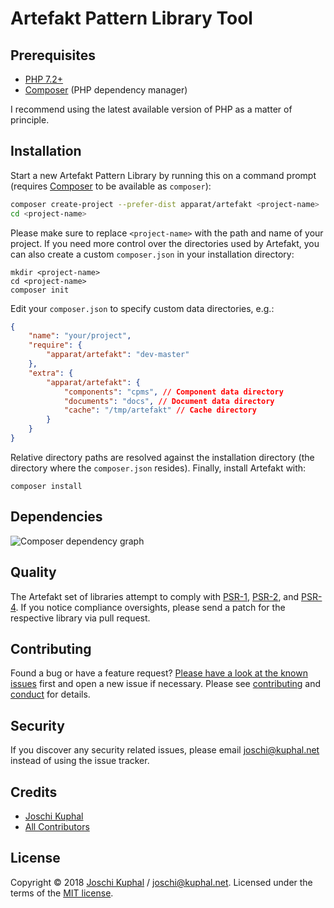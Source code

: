 # Artefakt Pattern Library Tool

## Prerequisites

* [PHP 7.2+](https://php.net)
* [Composer](http://getcomposer.org/) (PHP dependency manager)

I recommend using the latest available version of PHP as a matter of principle.

## Installation

Start a new Artefakt Pattern Library by running this on a command prompt (requires [Composer](http://getcomposer.org/) to be available as `composer`):

```bash
composer create-project --prefer-dist apparat/artefakt <project-name>
cd <project-name>
```

Please make sure to replace `<project-name>` with the path and name of your project. If you need more control over the directories used by Artefakt, you can also create a custom `composer.json` in your installation directory:

```
mkdir <project-name>
cd <project-name>
composer init
```

Edit your `composer.json` to specify custom data directories, e.g.:

```json
{
    "name": "your/project",
    "require": {
        "apparat/artefakt": "dev-master"
    },
    "extra": {
        "apparat/artefakt": {
            "components": "cpms", // Component data directory
            "documents": "docs", // Document data directory
            "cache": "/tmp/artefakt" // Cache directory
        }
    }
}
```

Relative directory paths are resolved against the installation directory (the directory where the `composer.json` resides). Finally, install Artefakt with:

```
composer install
```

## Dependencies

![Composer dependency graph](https://rawgit.com/apparat/artefakt/master/doc/dependencies.svg)

## Quality

The Artefakt set of libraries attempt to comply with [PSR-1][], [PSR-2][], and [PSR-4][]. If you notice compliance oversights, please send a patch for the respective library via pull request.

## Contributing

Found a bug or have a feature request? [Please have a look at the known issues](https://github.com/apparat/artefakt/issues) first and open a new issue if necessary. Please see [contributing](CONTRIBUTING.md) and [conduct](CONDUCT.md) for details.

## Security

If you discover any security related issues, please email joschi@kuphal.net instead of using the issue tracker.

## Credits

- [Joschi Kuphal][author-url]
- [All Contributors](../../contributors)

## License

Copyright © 2018 [Joschi Kuphal][author-url] / joschi@kuphal.net. Licensed under the terms of the [MIT license](LICENSE).

[author-url]: https://jkphl.is

[PSR-4]: https://github.com/php-fig/fig-standards/blob/master/accepted/PSR-4-autoloader.md
[PSR-2]: https://github.com/php-fig/fig-standards/blob/master/accepted/PSR-2-coding-style-guide.md
[PSR-1]: https://github.com/php-fig/fig-standards/blob/master/accepted/PSR-1-basic-coding-standard.md
